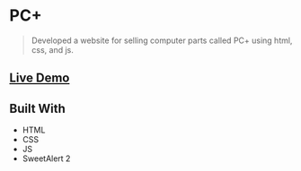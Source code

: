# PC+

> Developed a website for selling computer parts called PC+ using html, css, and js.

## [Live Demo](https://pc-plus.iran.liara.run/)

## Built With

- HTML
- CSS
- JS
- SweetAlert 2
